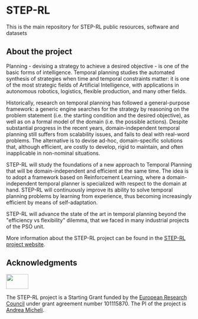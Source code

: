 # STEP-RL
This is the main repository for STEP-RL public resources, software and datasets


## About the project

Planning - devising a strategy to achieve a desired objective - is one of the basic forms of intelligence. Temporal planning studies the automated synthesis of strategies when time and temporal constraints matter: it is one of the most strategic fields of Artificial Intelligence, with applications in autonomous robotics, logistics, flexible production, and many other fields.

Historically, research on temporal planning has followed a general-purpose framework: a generic engine searches for the strategy by reasoning on the problem statement (i.e. the starting condition and the desired objective), as well as on a formal model of the domain (i.e. the possible actions). Despite substantial progress in the recent years, domain-independent temporal planning still suffers from scalability issues, and fails to deal with real-word problems. The alternative is to devise ad-hoc, domain-specific solutions that, although efficient, are costly to develop, rigid to maintain, and often inapplicable in non-nominal situations.

STEP-RL will study the foundations of a new approach to Temporal Planning that will be domain-independent and efficient at the same time. The idea is to adopt a framework based on Reinforcement Learning, where a domain-independent temporal planner is specialized with respect to the domain at hand. STEP-RL will continuously improve its ability to solve temporal planning problems by learning from experience, thus becoming increasingly efficient by means of self-adaptation.

STEP-RL will advance the state of the art in temporal planning beyond the "efficiency vs flexibility" dilemma, that we faced in many industrial projects of the PSO unit.

More information about the STEP-RL project can be found in the [STEP-RL project website](https://pso.fbk.eu/articles/step-rl/).


## Acknowledgments

<img src="https://www.aiplan4eu-project.eu/wp-content/uploads/2021/07/euflag.png" width="60" height="40">

The STEP-RL project is a Starting Grant funded by the [European Research Council](https://erc.europa.eu) under grant agreement number 101115870.
The PI of the project is [Andrea Micheli](https://andrea.micheli.website).
